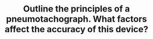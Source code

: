 ---
title: "Outline the principles of a pneumotachograph. What factors affect the accuracy of this device?"
entityType: SAQ
exam: PEX
college: ANZCA
year: 2012
sitting: A
question: 10
passRate: 30
EC_expectedDomains:
- "A well organised answer allowed for the optimal awarding of marks."
- "An introduction might include uses for a pneumotachograph, definition of flow and ability to derive volume from such."
- "The underlying principle of Poiseuille’s Law of laminar flow and the assumptions or constants which then allow the proportional relationship of flow and pressure. This approach also addressed many of the factors affecting accuracy of the device."
- "Descriptions of the different types of pneumotachograph, for defining laminar flow, determinants of turbulent flow and for detail regarding the differential pressure transducer."
EC_extraCredit:
- "Additional marks were awarded for understanding that temperature not only affects condensation but also physical properties of gases and for a statement of the normal accuracy range for a pneumotachograph."
EC_errorsCommon:
- "Common mistakes included repetition, vague statements, incorrect formulae and imprecise wording especially with respect to which values were measured and which derived by calculation."
- "Whilst most clinical measurement devices do require calibration this question sought evidence of deeper understanding with respect to specific gases or flow ranges."
- "Detail of flow-volume loops and patient effort or technique in performing lung function studies attracted no marks."
---